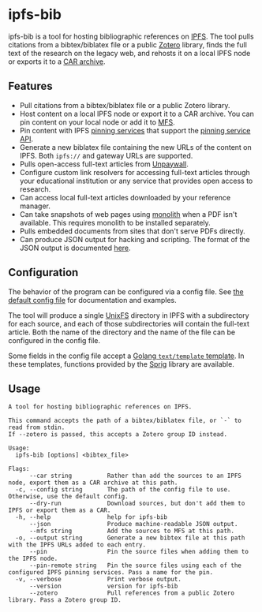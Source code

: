 # ipfs-bib

ipfs-bib is a tool for hosting bibliographic references on
[IPFS](https://ipfs.io). The tool pulls citations from a bibtex/biblatex file
or a public [Zotero](https://zotero.org) library, finds the full text of the
research on the legacy web, and rehosts it on a local IPFS node or exports it
to a [CAR archive](https://ipld.io/specs/transport/car/).

## Features

- Pull citations from a bibtex/biblatex file or a public Zotero library.
- Host content on a local IPFS node or export it to a CAR archive. You can pin
  content on your local node or add it to
  [MFS](https://docs.ipfs.io/concepts/file-systems/#mutable-file-system-mfs).
- Pin content with IPFS [pinning
  services](https://docs.ipfs.io/how-to/work-with-pinning-services/) that
  support the [pinning service
  API](https://github.com/ipfs/pinning-services-api-spec).
- Generate a new biblatex file containing the new URLs of the content on IPFS.
  Both `ipfs://` and gateway URLs are supported.
- Pulls open-access full-text articles from [Unpaywall](https://unpaywall.org/).
- Configure custom link resolvers for accessing full-text articles through your
  educational institution or any service that provides open access to research.
- Can access local full-text articles downloaded by your reference manager.
- Can take snapshots of web pages using
  [monolith](https://github.com/Y2Z/monolith) when a PDF isn't available. This
  requires monolith to be installed separately.
- Pulls embedded documents from sites that don't serve PDFs directly.
- Can produce JSON output for hacking and scripting. The format of the JSON output is documented [here](./docs/output.md).

## Configuration

The behavior of the program can be configured via a config file. See [the
default config file](./config/config.toml) for documentation and examples.

The tool will produce a single
[UnixFS](https://docs.ipfs.io/concepts/file-systems/#unix-file-system-unixfs)
directory in IPFS with a subdirectory for each source, and each of those
subdirectories will contain the full-text article. Both the name of the
directory and the name of the file can be configured in the config file.

Some fields in the config file accept a [Golang `text/template`
template](https://pkg.go.dev/text/template). In these templates, functions
provided by the [Sprig](https://masterminds.github.io/sprig/) library are
available.

## Usage

```
A tool for hosting bibliographic references on IPFS.

This command accepts the path of a bibtex/biblatex file, or `-` to read from stdin.
If --zotero is passed, this accepts a Zotero group ID instead.

Usage:
  ipfs-bib [options] <bibtex_file>

Flags:
      --car string          Rather than add the sources to an IPFS node, export them as a CAR archive at this path.
  -c, --config string       The path of the config file to use. Otherwise, use the default config.
      --dry-run             Download sources, but don't add them to IPFS or export them as a CAR.
  -h, --help                help for ipfs-bib
      --json                Produce machine-readable JSON output.
      --mfs string          Add the sources to MFS at this path.
  -o, --output string       Generate a new bibtex file at this path with the IPFS URLs added to each entry.
      --pin                 Pin the source files when adding them to the IPFS node.
      --pin-remote string   Pin the source files using each of the configured IPFS pinning services. Pass a name for the pin.
  -v, --verbose             Print verbose output.
      --version             version for ipfs-bib
      --zotero              Pull references from a public Zotero library. Pass a Zotero group ID.
```

